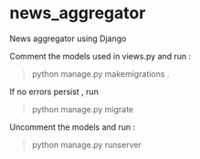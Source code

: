 # news_aggregator
News aggregator using Django 

Comment the models used in views.py and run : 
> python manage.py makemigrations . 

If no errors persist , run 
> python manage.py migrate

Uncomment the models and run : 
> python manage.py runserver 
